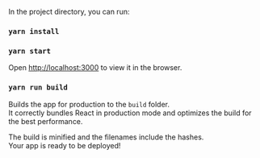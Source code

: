 In the project directory, you can run:
### `yarn install`
### `yarn start`

Open [http://localhost:3000](http://localhost:3000) to view it in the browser.


### `yarn run build`

Builds the app for production to the `build` folder.\
It correctly bundles React in production mode and optimizes the build for the best performance.

The build is minified and the filenames include the hashes.\
Your app is ready to be deployed!
